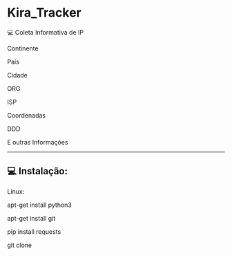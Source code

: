 # Kira_Tracker
💻 Coleta Informativa de IP

Continente

País

Cidade

ORG

ISP

Coordenadas

DDD

E outras Informações

-------------------------
💻 Instalação:
-----
Linux:

apt-get install python3

apt-get install git

pip install requests

git clone 
